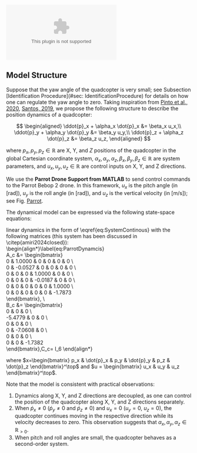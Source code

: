 ![Parrot Drone](Drone%20(1).eps)

## Model Structure
Suppose that the yaw angle of the quadcopter is very small; see Subsection [Identification Procedure](#sec: IdentificationProcedure) for details on how one can regulate the yaw angle to zero. Taking inspiration from [Pinto et al., 2020](#), [Santos, 2019](#), we propose the following structure to describe the position dynamics of a quadcopter:

$$
\begin{aligned}
\ddot{p}_x + \alpha_x \dot{p}_x &= \beta_x u_x,\\
\ddot{p}_y + \alpha_y \dot{p}_y &= \beta_y u_y,\\
\ddot{p}_z + \alpha_z \dot{p}_z &= \beta_z u_z,
\end{aligned}
$$

where $p_x, p_y, p_z \in \mathbb{R}$ are X, Y, and $Z$ positions of the quadcopter in the global Cartesian coordinate system, $\alpha_x, \alpha_y, \alpha_z, \beta_x, \beta_y, \beta_z \in \mathbb{R}$ are system parameters, and $u_x, u_y, u_z \in \mathbb{R}$ are control inputs on X, Y, and Z directions.

We use the **Parrot Drone Support from MATLAB** to send control commands to the Parrot Bebop 2 drone. In this framework, $u_x$ is the pitch angle (in [rad]), $u_y$ is the roll angle (in [rad]), and $u_z$ is the vertical velocity (in [m/s]); see Fig. [Parrot](#fig:Parrot).

The dynamical model can be expressed via the following state-space equations:

linear dynamics in the form of \eqref{eq:SystemContinous} with the following matrices (this system has been discussed in \citep{amiri2024closed}):  
\begin{align*}\label{eq:ParrotDynamcis}  
A_c &= \begin{bmatrix}  
0 & 1.0000 & 0 & 0 & 0 & 0 \\  
0 & -0.0527 & 0 & 0 & 0 & 0 \\  
0 & 0 & 0 & 1.0000 & 0 & 0 \\  
0 & 0 & 0 & -0.0187 & 0 & 0 \\  
0 & 0 & 0 & 0 & 0 & 1.0000 \\  
0 & 0 & 0 & 0 & 0 & -1.7873  
\end{bmatrix}, \\  
B_c &= \begin{bmatrix}  
0 & 0 & 0 \\  
-5.4779 & 0 & 0 \\  
0 & 0 & 0 \\  
0 & -7.0608 & 0 \\  
0 & 0 & 0 \\  
0 & 0 & -1.7382  
\end{bmatrix},C_c= I_6
\end{align*}  

where $x=\begin{bmatrix} p_x & \dot{p}_x & p_y & \dot{p}_y & p_z & \dot{p}_z \end{bmatrix}^\top$ and $u = \begin{bmatrix} u_x & u_y & u_z \end{bmatrix}^\top$.

Note that the model is consistent with practical observations:

1. Dynamics along X, Y, and Z directions are decoupled, as one can control the position of the quadcopter along X, Y, and Z directions separately.
2. When $\dot{p}_x \neq 0$ ($\dot{p}_y \neq 0$ and $\dot{p}_z \neq 0$) and $u_x = 0$ ($u_y = 0$, $u_z = 0$), the quadcopter continues moving in the respective direction while its velocity decreases to zero. This observation suggests that $\alpha_x,\alpha_y,\alpha_z\in\mathbb{R}_{>0}$.
3. When pitch and roll angles are small, the quadcopter behaves as a second-order system.
